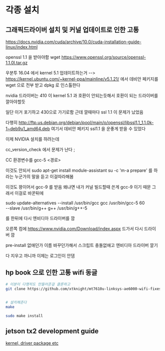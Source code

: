 # 각종 설치 


## 그래픽드라이버 설치 및 커널 업데이트로 인한 고통 

https://docs.nvidia.com/cuda/archive/10.0/cuda-installation-guide-linux/index.html

openssl 1.1 을 받아야함 
wget https://www.openssl.org/source/openssl-1.1.0l.tar.gz

우분투 16.04 에서  kernel 5.1 업데이트하는거 --> https://kernel.ubuntu.com/~kernel-ppa/mainline/v5.1.21/ 에서 데비안 페키지를 
wget 으로 전부 받고 dpkg 로 인스톨한다

nvidia 드라이버는 410 이 kernel 5.1 과 호환이 안되는듯해서 호환이 되는 드라이버를 깔아야할듯 

일단 이거 포기하고 430으로 가기로함 근데 깔때마다 
ssl 1.1 이 문제가 났었음 

다행히
http://ftp.us.debian.org/debian/pool/main/o/openssl/libssl1.1_1.1.0k-1~deb9u1_amd64.deb 여기서 데비안 페키지 ssl1.1 을 운좋게 받을 수 
있었다


이제 NVIDIA 설치를 하려는데 

cc_version_check 에서 문제가 난다 ;

CC  환경변수를 gcc-5 <경로>

이것도 안되서 
sudo apt-get install module-assistant
su -c 'm-a prepare' 를 하라는 누군가의 말을 듣고 이걸따라해봄


이것도 꽝이어서 gcc-9 를 받음 왜냐면 내가 커널 빌드할때 쓴게 gcc-9 이기 때문
그래서 이걸로 바꾼뒤에 

sudo update-alternatives --install /usr/bin/gcc gcc /usr/bin/gcc-5 60 \
                         --slave /usr/bin/g++ g++ /usr/bin/g++-5 

를 한뒤에 다시 엔비디아 드라이버를 깜


오른쪽 컴에 
https://www.nvidia.com/Download/index.aspx
드가서 다시 드라이버 깜


pre-install 없애던가 이름 바꾸던가해서 스크립트 충돌없애고 엔비디아 드라이버 깔기 


다 지우고 까니까 이제는 로그인이 안댐


## hp book 으로 인한 고통 wifi 동글
```bash
# 이분이 다행히도 만들어준걸 클론하고
git clone https://github.com/xtknight/mt7610u-linksys-ae6000-wifi-fixes
 
 
# 설치해준다
make

sudo make install
```

## jetson tx2 development guide

[kernel, driver package etc](https://docs.nvidia.com/jetson/archives/l4t-archived/l4t-282/index.html)
